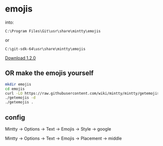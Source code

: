 # emojis

into: 

`C:\Program Files\Git\usr\share\mintty\emojis`

or 

`C:\git-sdk-64\usr\share\mintty\emojis`

[Download 1.2.0](https://github.com/JBlond/emojis/archive/refs/tags/1.2.0.zip)

## OR make the emojis yourself

```bash
mkdir emojis
cd emojis
curl -LO https://raw.githubusercontent.com/wiki/mintty/mintty/getemojis
./getemojis -d
./getemojis .
```

## config

Mintty -> Options -> Text -> Emojis -> Style -> google

Mintty -> Options -> Text -> Emojis -> Placement -> middle
